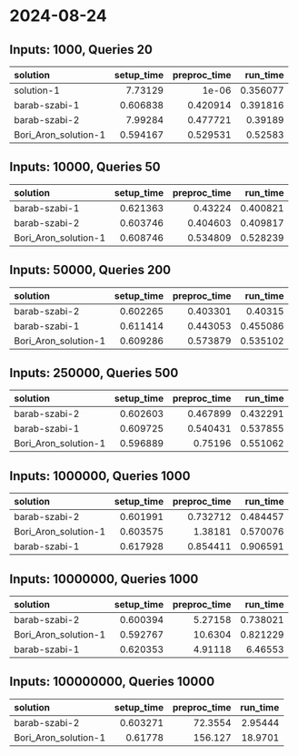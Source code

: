 # 2024-08-24

## Inputs: 1000, Queries 20

| solution             |   setup_time |   preproc_time |   run_time |
|:---------------------|-------------:|---------------:|-----------:|
| solution-1           |     7.73129  |       1e-06    |   0.356077 |
| barab-szabi-1        |     0.606838 |       0.420914 |   0.391816 |
| barab-szabi-2        |     7.99284  |       0.477721 |   0.39189  |
| Bori_Aron_solution-1 |     0.594167 |       0.529531 |   0.52583  |

## Inputs: 10000, Queries 50

| solution             |   setup_time |   preproc_time |   run_time |
|:---------------------|-------------:|---------------:|-----------:|
| barab-szabi-1        |     0.621363 |       0.43224  |   0.400821 |
| barab-szabi-2        |     0.603746 |       0.404603 |   0.409817 |
| Bori_Aron_solution-1 |     0.608746 |       0.534809 |   0.528239 |

## Inputs: 50000, Queries 200

| solution             |   setup_time |   preproc_time |   run_time |
|:---------------------|-------------:|---------------:|-----------:|
| barab-szabi-2        |     0.602265 |       0.403301 |   0.40315  |
| barab-szabi-1        |     0.611414 |       0.443053 |   0.455086 |
| Bori_Aron_solution-1 |     0.609286 |       0.573879 |   0.535102 |

## Inputs: 250000, Queries 500

| solution             |   setup_time |   preproc_time |   run_time |
|:---------------------|-------------:|---------------:|-----------:|
| barab-szabi-2        |     0.602603 |       0.467899 |   0.432291 |
| barab-szabi-1        |     0.609725 |       0.540431 |   0.537855 |
| Bori_Aron_solution-1 |     0.596889 |       0.75196  |   0.551062 |

## Inputs: 1000000, Queries 1000

| solution             |   setup_time |   preproc_time |   run_time |
|:---------------------|-------------:|---------------:|-----------:|
| barab-szabi-2        |     0.601991 |       0.732712 |   0.484457 |
| Bori_Aron_solution-1 |     0.603575 |       1.38181  |   0.570076 |
| barab-szabi-1        |     0.617928 |       0.854411 |   0.906591 |

## Inputs: 10000000, Queries 1000

| solution             |   setup_time |   preproc_time |   run_time |
|:---------------------|-------------:|---------------:|-----------:|
| barab-szabi-2        |     0.600394 |        5.27158 |   0.738021 |
| Bori_Aron_solution-1 |     0.592767 |       10.6304  |   0.821229 |
| barab-szabi-1        |     0.620353 |        4.91118 |   6.46553  |

## Inputs: 100000000, Queries 10000

| solution             |   setup_time |   preproc_time |   run_time |
|:---------------------|-------------:|---------------:|-----------:|
| barab-szabi-2        |     0.603271 |        72.3554 |    2.95444 |
| Bori_Aron_solution-1 |     0.61778  |       156.127  |   18.9701  |